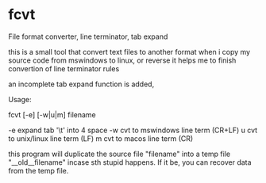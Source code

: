 # fcvt
File format converter, line terminator, tab expand

this is a small tool that convert text files to another format
when i copy my source code from mswindows to linux, or reverse
it helps me to finish convertion of line terminator rules

an incomplete tab expand function is added, 

Usage:

fcvt [-e] [-w|u|m] filename

-e  expand tab '\t' into 4 space
-w  cvt to mswindows line term (CR+LF)
 u  cvt to unix/linux line term (LF)
 m  cvt to macos line term (CR)
 
this program will duplicate the source file "filename" into a temp file "__old__filename"
incase sth stupid happens. If it be, you can recover data from the temp file.
